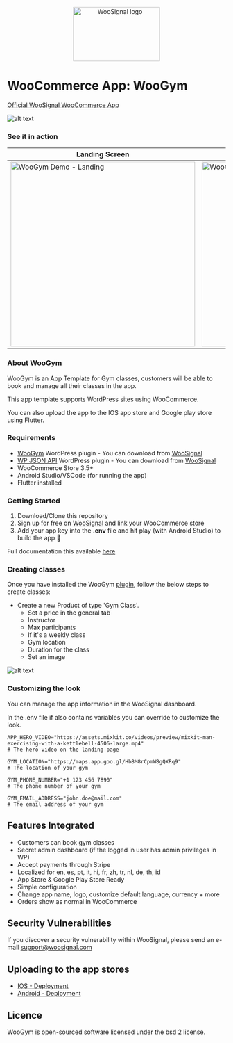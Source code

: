 <p align="center">
  <img width="200" height="125" src="https://woosignal.com/images/woosignal_logo_stripe_blue.png" alt="WooSignal logo">
</p>

# WooCommerce App: WooGym

[Official WooSignal WooCommerce App](https://woosignal.com)

![alt text](https://woosignal.com/images/woosignal-woogym-flutter-update-social-banner.png "WooCommerce app - WooGym")

### See it in action

| Landing Screen  |  Dashboard Screen |
| ------------ | ------------ |
| <img src="https://woosignal.com/images/woogym-demo-landing.gif" alt="WooGym Demo - Landing" height="425" />  |  <img src="https://woosignal.com/images/woogym-demo.gif" alt="WooGym Demo - Dashboard" height="425" />  |

### About WooGym

WooGym is an App Template for Gym classes, customers will be able to book and manage all their classes in the app.

This app template supports WordPress sites using WooCommerce.

You can also upload the app to the IOS app store and Google play store using Flutter.

### Requirements

- [WooGym](https://woosignal.com/plugins/wordpress/wp-woo-gym) WordPress plugin - You can download from [WooSignal](https://woosignal.com/plugins/wordpress/wp-woo-gym)
- [WP JSON API](https://woosignal.com/plugins/wordpress/wp-json-api) WordPress plugin - You can download from [WooSignal](https://woosignal.com/plugins/wordpress/wp-json-api)
- WooCommerce Store 3.5+
- Android Studio/VSCode (for running the app)
- Flutter installed

### Getting Started

1. Download/Clone this repository
2. Sign up for free on [WooSignal](https://woosignal.com) and link your WooCommerce store
3. Add your app key into the **.env** file and hit play (with Android Studio) to build the app 🥳

Full documentation this available [here](https://woosignal.com/docs/app/woogym)

### Creating classes

Once you have installed the WooGym [plugin](https://woosignal.com/plugins/wordpress/wp-woogym), follow the below steps to create classes:

* Create a new Product of type 'Gym Class'.
  * Set a price in the general tab
  * Instructor
  * Max participants
  * If it's a weekly class
  * Gym location
  * Duration for the class
  * Set an image

![alt text](https://woosignal.com/images/woo-gym-product-data.png "Creating Gym Classes in WooGym")

### Customizing the look

You can manage the app information in the WooSignal dashboard.

In the .env file if also contains variables you can override to customize the look.

```
APP_HERO_VIDEO="https://assets.mixkit.co/videos/preview/mixkit-man-exercising-with-a-kettlebell-4506-large.mp4"
# The hero video on the landing page

GYM_LOCATION="https://maps.app.goo.gl/Hb8M8rCpmW8gQXRq9"
# The location of your gym

GYM_PHONE_NUMBER="+1 123 456 7890"
# The phone number of your gym

GYM_EMAIL_ADDRESS="john.doe@mail.com"
# The email address of your gym
```

## Features Integrated

- Customers can book gym classes
- Secret admin dashboard (if the logged in user has admin privileges in WP)
- Accept payments through Stripe
- Localized for en, es, pt, it, hi, fr, zh, tr, nl, de, th, id
- App Store & Google Play Store Ready
- Simple configuration
- Change app name, logo, customize default language, currency + more
- Orders show as normal in WooCommerce

## Security Vulnerabilities
If you discover a security vulnerability within WooSignal, please send an e-mail support@woosignal.com

## Uploading to the app stores

- [IOS - Deployment](https://flutter.dev/docs/deployment/ios)
- [Android - Deployment](https://flutter.dev/docs/deployment/android)

## Licence
WooGym is open-sourced software licensed under the bsd 2 license.

